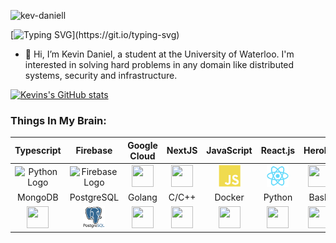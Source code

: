 <p align="left"> <img src="https://komarev.com/ghpvc/?username=kev-daniell" alt="kev-daniell" /> </p>

[![Typing SVG](https://readme-typing-svg.demolab.com?font=Fira+Code&pause=0&background=C3080000&width=600&lines=Howdy...;I+like+building+things.)](https://git.io/typing-svg)

- 👋 Hi, I’m Kevin Daniel, a student at the University of Waterloo. I'm interested in solving hard problems in any domain like distributed systems, security and infrastructure. 

[![Kevins's GitHub stats](https://github-readme-stats.vercel.app/api?username=kev-daniell&count_private=True&show_icons=True&theme=vue&hide=contribs,stars,issues)](https://github.com/anuraghazra/github-readme-stats)

### Things In My Brain: 
|Typescript|Firebase|Google Cloud|NextJS|JavaScript|React.js|Heroku|Git
|:-:|:-:|:-:|:-:|:-:|:-:|:-:|:-:|
|<img src="https://cdn.jsdelivr.net/gh/devicons/devicon/icons/typescript/typescript-original.svg" alt="Python Logo" width="35" height="35"/>|<img src="https://cdn.jsdelivr.net/gh/devicons/devicon/icons/firebase/firebase-plain.svg" alt="Firebase Logo" width="35" height="35"/>|<img src="https://cdn.jsdelivr.net/gh/devicons/devicon/icons/googlecloud/googlecloud-original.svg" width="35" height="35"/>|<img src="https://cdn.jsdelivr.net/gh/devicons/devicon/icons/nextjs/nextjs-line.svg" width="35" height="35"/>|<img src="https://raw.githubusercontent.com/devicons/devicon/master/icons/javascript/javascript-plain.svg" width="35" height="35"/>|<img src="https://raw.githubusercontent.com/devicons/devicon/master/icons/react/react-original.svg" height="35" width="35"/>|<img src="https://cdn.jsdelivr.net/gh/devicons/devicon/icons/heroku/heroku-plain.svg" height="35" width="35"/>|<img src="https://cdn.jsdelivr.net/gh/devicons/devicon/icons/git/git-original.svg" height="35" width="35"/>|
|MongoDB|PostgreSQL|Golang|C/C++|Docker|Python|Bash|Node
|<img src="https://cdn.jsdelivr.net/gh/devicons/devicon/icons/mongodb/mongodb-original.svg" width="35" height="35"/>|<img src="https://raw.githubusercontent.com/devicons/devicon/master/icons/postgresql/postgresql-original-wordmark.svg" width="35" height="35"/>|<img src="https://cdn.jsdelivr.net/gh/devicons/devicon/icons/go/go-original-wordmark.svg" height="35" width="35"/>|<img src="https://cdn.jsdelivr.net/gh/devicons/devicon/icons/cplusplus/cplusplus-original.svg" height="35" width="35"/>|<img src="https://cdn.jsdelivr.net/gh/devicons/devicon/icons/docker/docker-original.svg" width="35" height="35"/>|<img src="https://cdn.jsdelivr.net/gh/devicons/devicon/icons/python/python-original.svg" height="35" width="35"/>|<img src="https://cdn.jsdelivr.net/gh/devicons/devicon/icons/bash/bash-original.svg" height="35" width="35"/>|<img src="https://cdn.jsdelivr.net/gh/devicons/devicon/icons/nodejs/nodejs-original.svg" height="35" width="35"/>|


<!---
kev-daniell/kev-daniell is a ✨ special ✨ repository because its `README.md` (this file) appears on your GitHub profile.
You can click the Preview link to take a look at your changes.
--->

